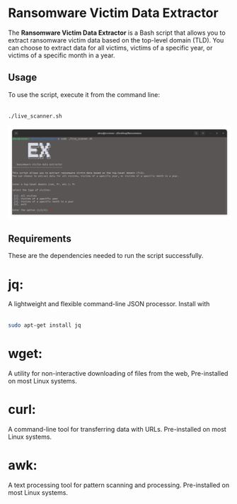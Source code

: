 
# Ransomware Victim Data Extractor

The **Ransomware Victim Data Extractor** is a Bash script that allows you to extract ransomware victim data based on the top-level domain (TLD). You can choose to extract data for all victims, victims of a specific year, or victims of a specific month in a year.


## Usage

To use the script, execute it from the command line:

```bash

./live_scanner.sh

```
![Sample Image](screen.png)


## Requirements

These are the dependencies needed to run the script successfully.

# jq: 
A lightweight and flexible command-line JSON processor. Install with 
```bash

sudo apt-get install jq

```



# wget: 
A utility for non-interactive downloading of files from the web, Pre-installed on most Linux systems.


# curl: 
A command-line tool for transferring data with URLs. Pre-installed on most Linux systems.


# awk: 
A text processing tool for pattern scanning and processing. Pre-installed on most Linux systems.

